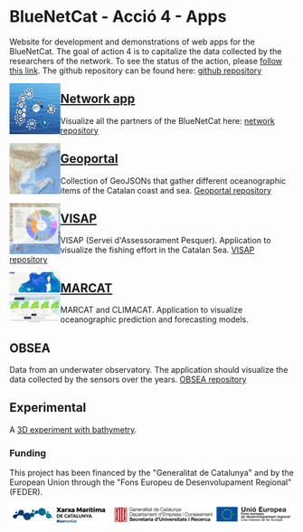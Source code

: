 # BlueNetCat - Acció 4 - Apps
Website for development and demonstrations of web apps for the BlueNetCat. The goal of action 4 is to capitalize the data collected by the researchers of the network. To see the status of the action, please [follow this link](https://github.com/BlueNetCat/info). The github repository can be found here: [github repository](https://github.com/BlueNetCat)

<a href="https://bluenetcat.github.io/network">
<img align="left" width="90" height="90" src="img/network.png">
</a>

## [Network app](https://bluenetcat.github.io/network/)
Visualize all the partners of the BlueNetCat here: [network repository](https://github.com/BlueNetCat/BlueNetCat.github.io/tree/main/network)

<a href="https://bluenetcat.github.io/geoportal/index.html">
<img align="left" width="90" height="90" src="img/geoportal.png">
</a>

## [Geoportal](https://bluenetcat.github.io/geoportal/index.html)
Collection of GeoJSONs that gather different oceanographic items of the Catalan coast and sea. [Geoportal repository](https://github.com/BlueNetCat/BlueNetCat.github.io/tree/main/geoportal/)

<a href="https://bluenetcat.github.io/VISAP/">
<img align="left" width="90" height="90" src="img/VISAP.png" >
</a>

## [VISAP](https://bluenetcat.github.io/VISAP/)
VISAP (Servei d'Assessorament Pesquer). Application to visualize the fishing effort in the Catalan Sea. [VISAP repository](https://github.com/BlueNetCat/BlueNetCat.github.io/tree/main/VISAP)

<a href="https://bluenetcat.github.io/MARCAT/">
<img align="left" width="90" height="90" src="img/MARCAT.png" >
</a>

## [MARCAT](https://bluenetcat.github.io/MARCAT/)
MARCAT and CLIMACAT. Application to visualize oceanographic prediction and forecasting models.

## OBSEA
Data from an underwater observatory. The application should visualize the data collected by the sensors over the years. [OBSEA repository](https://github.com/BlueNetCat/BlueNetCat.github.io/tree/main/OBSEA)

## Experimental
A [3D experiment with bathymetry](https://webglstudio.org/latest/player.html?url=fileserver%2Ffiles%2Fgerard%2Ftest%2Fmap.scene.json).

### Funding
This project has been financed by the "Generalitat de Catalunya" and by the European Union through the "Fons Europeu de Desenvolupament Regional" (FEDER).

![Funding](img/logos.png)
